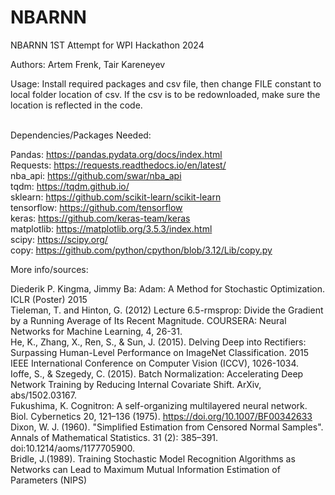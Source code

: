 # NBARNN
NBARNN 1ST Attempt for WPI Hackathon 2024


Authors: Artem Frenk, Tair Kareneyev

Usage:
Install required packages and csv file, then change FILE constant to local folder location of csv. If the csv is to be redownloaded, make sure the location is reflected in the code. 

\
Dependencies/Packages Needed:

Pandas: https://pandas.pydata.org/docs/index.html
\
Requests: https://requests.readthedocs.io/en/latest/
\
nba_api: https://github.com/swar/nba_api
\
tqdm: https://tqdm.github.io/
\
sklearn: https://github.com/scikit-learn/scikit-learn
\
tensorflow: https://github.com/tensorflow
\
keras: https://github.com/keras-team/keras
\
matplotlib: https://matplotlib.org/3.5.3/index.html
\
scipy: https://scipy.org/ 
\
copy: https://github.com/python/cpython/blob/3.12/Lib/copy.py

More info/sources:

Diederik P. Kingma, Jimmy Ba:
Adam: A Method for Stochastic Optimization. ICLR (Poster) 2015
\
Tieleman, T. and Hinton, G. (2012) Lecture 6.5-rmsprop: Divide the Gradient by a Running Average of Its Recent Magnitude. COURSERA: Neural Networks for Machine Learning, 4, 26-31.
\
He, K., Zhang, X., Ren, S., & Sun, J. (2015). Delving Deep into Rectifiers: Surpassing Human-Level Performance on ImageNet Classification. 2015 IEEE International Conference on Computer Vision (ICCV), 1026-1034.
\
Ioffe, S., & Szegedy, C. (2015). Batch Normalization: Accelerating Deep Network Training by Reducing Internal Covariate Shift. ArXiv, abs/1502.03167.
\
Fukushima, K. Cognitron: A self-organizing multilayered neural network. Biol. Cybernetics 20, 121–136 (1975). https://doi.org/10.1007/BF00342633
\
Dixon, W. J. (1960). "Simplified Estimation from Censored Normal Samples". Annals of Mathematical Statistics. 31 (2): 385–391. doi:10.1214/aoms/1177705900.
\
Bridle, J.(1989). Training Stochastic Model Recognition Algorithms as Networks can Lead to Maximum Mutual Information Estimation of Parameters (NIPS)
